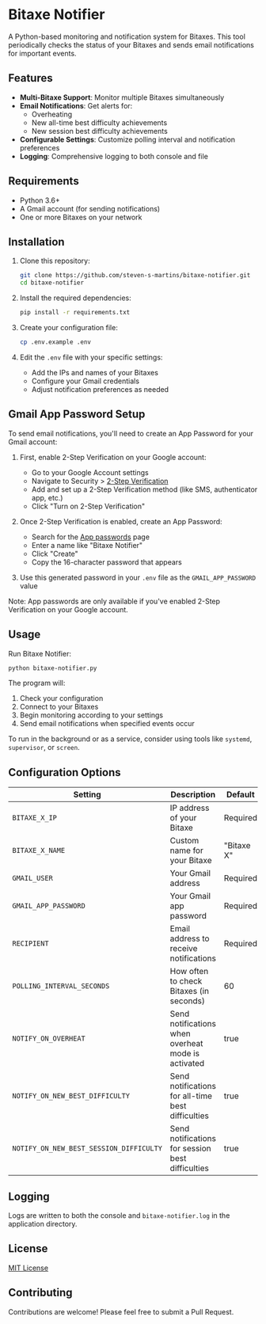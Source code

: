 # Bitaxe Notifier

A Python-based monitoring and notification system for Bitaxes. This tool periodically checks the status of your Bitaxes and sends email notifications for important events.

## Features

- **Multi-Bitaxe Support**: Monitor multiple Bitaxes simultaneously
- **Email Notifications**: Get alerts for:
  - Overheating
  - New all-time best difficulty achievements
  - New session best difficulty achievements
- **Configurable Settings**: Customize polling interval and notification preferences
- **Logging**: Comprehensive logging to both console and file

## Requirements

- Python 3.6+
- A Gmail account (for sending notifications)
- One or more Bitaxes on your network

## Installation

1. Clone this repository:
   ```bash
   git clone https://github.com/steven-s-martins/bitaxe-notifier.git
   cd bitaxe-notifier
   ```

2. Install the required dependencies:
   ```bash
   pip install -r requirements.txt
   ```

3. Create your configuration file:
   ```bash
   cp .env.example .env
   ```

4. Edit the `.env` file with your specific settings:
   - Add the IPs and names of your Bitaxes
   - Configure your Gmail credentials
   - Adjust notification preferences as needed

## Gmail App Password Setup

To send email notifications, you'll need to create an App Password for your Gmail account:

1. First, enable 2-Step Verification on your Google account:
   - Go to your Google Account settings
   - Navigate to Security > [2-Step Verification](https://myaccount.google.com/signinoptions/twosv)
   - Add and set up a 2-Step Verification method (like SMS, authenticator app, etc.)
   - Click "Turn on 2-Step Verification"

2. Once 2-Step Verification is enabled, create an App Password:
   - Search for the [App passwords](https://myaccount.google.com/apppasswords) page
   - Enter a name like "Bitaxe Notifier"
   - Click "Create"
   - Copy the 16-character password that appears

3. Use this generated password in your `.env` file as the `GMAIL_APP_PASSWORD` value

Note: App passwords are only available if you've enabled 2-Step Verification on your Google account.

## Usage

Run Bitaxe Notifier:

```bash
python bitaxe-notifier.py
```

The program will:
1. Check your configuration
2. Connect to your Bitaxes
3. Begin monitoring according to your settings
4. Send email notifications when specified events occur

To run in the background or as a service, consider using tools like `systemd`, `supervisor`, or `screen`.

## Configuration Options

| Setting | Description | Default |
|---------|-------------|---------|
| `BITAXE_X_IP` | IP address of your Bitaxe | Required |
| `BITAXE_X_NAME` | Custom name for your Bitaxe | "Bitaxe X" |
| `GMAIL_USER` | Your Gmail address | Required |
| `GMAIL_APP_PASSWORD` | Your Gmail app password | Required |
| `RECIPIENT` | Email address to receive notifications | Required |
| `POLLING_INTERVAL_SECONDS` | How often to check Bitaxes (in seconds) | 60 |
| `NOTIFY_ON_OVERHEAT` | Send notifications when overheat mode is activated | true |
| `NOTIFY_ON_NEW_BEST_DIFFICULTY` | Send notifications for all-time best difficulties | true |
| `NOTIFY_ON_NEW_BEST_SESSION_DIFFICULTY` | Send notifications for session best difficulties | true |

## Logging

Logs are written to both the console and `bitaxe-notifier.log` in the application directory.

## License

[MIT License](LICENSE)

## Contributing

Contributions are welcome! Please feel free to submit a Pull Request.
